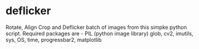 # deflicker
Rotate, Align Crop and Deflicker batch of images from this simpke python script.
Required packages are - 
PIL (python image library)
glob, cv2, imutils, sys, OS, time, progressbar2, matplotlib
